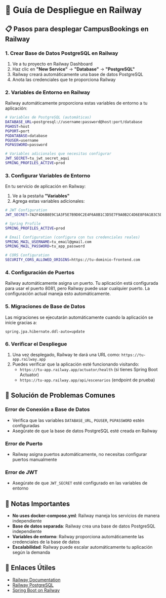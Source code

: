 # 🚀 Guía de Despliegue en Railway

## 📋 Pasos para desplegar CampusBookings en Railway

### 1. **Crear Base de Datos PostgreSQL en Railway**

1. Ve a tu proyecto en Railway Dashboard
2. Haz clic en **"New Service"** → **"Database"** → **"PostgreSQL"**
3. Railway creará automáticamente una base de datos PostgreSQL
4. Anota las credenciales que te proporciona Railway

### 2. **Variables de Entorno en Railway**

Railway automáticamente proporciona estas variables de entorno a tu aplicación:

```bash
# Variables de PostgreSQL (automáticas)
DATABASE_URL=postgresql://username:password@host:port/database
PGHOST=host
PGPORT=port
PGDATABASE=database
PGUSER=username
PGPASSWORD=password

# Variables adicionales que necesitas configurar
JWT_SECRET=tu_jwt_secret_aqui
SPRING_PROFILES_ACTIVE=prod
```

### 3. **Configurar Variables de Entorno**

En tu servicio de aplicación en Railway:

1. Ve a la pestaña **"Variables"**
2. Agrega estas variables adicionales:

```bash
# JWT Configuration
JWT_SECRET=7A2F4D6B8E9C1A3F5E7B9D0C2E4F6A8B1C3D5E7F9A0B2C4D6E8F0A1B3C5D7E9F2A4B6C8D0E2F4A6B8C0D2E4F6A8B0C2D4E6F8A0B1C3E5F7A9B1D3F5A7C9E1F3A5C7E9F1A3C5E7F9A1C3E5F

# Spring Profile
SPRING_PROFILES_ACTIVE=prod

# Email Configuration (configura con tus credenciales reales)
SPRING_MAIL_USERNAME=tu_email@gmail.com
SPRING_MAIL_PASSWORD=tu_app_password

# CORS Configuration
SECURITY_CORS_ALLOWED_ORIGINS=https://tu-dominio-frontend.com
```

### 4. **Configuración de Puertos**

Railway automáticamente asigna un puerto. Tu aplicación está configurada para usar el puerto 8081, pero Railway puede usar cualquier puerto. La configuración actual maneja esto automáticamente.

### 5. **Migraciones de Base de Datos**

Las migraciones se ejecutarán automáticamente cuando la aplicación se inicie gracias a:
```properties
spring.jpa.hibernate.ddl-auto=update
```

### 6. **Verificar el Despliegue**

1. Una vez desplegado, Railway te dará una URL como: `https://tu-app.railway.app`
2. Puedes verificar que la aplicación esté funcionando visitando:
   - `https://tu-app.railway.app/actuator/health` (si tienes Spring Boot Actuator)
   - `https://tu-app.railway.app/api/escenarios` (endpoint de prueba)

## 🔧 Solución de Problemas Comunes

### Error de Conexión a Base de Datos
- Verifica que las variables `DATABASE_URL`, `PGUSER`, `PGPASSWORD` estén configuradas
- Asegúrate de que la base de datos PostgreSQL esté creada en Railway

### Error de Puerto
- Railway asigna puertos automáticamente, no necesitas configurar puertos manualmente

### Error de JWT
- Asegúrate de que `JWT_SECRET` esté configurado en las variables de entorno

## 📝 Notas Importantes

- **No uses docker-compose.yml**: Railway maneja los servicios de manera independiente
- **Base de datos separada**: Railway crea una base de datos PostgreSQL independiente
- **Variables de entorno**: Railway proporciona automáticamente las credenciales de la base de datos
- **Escalabilidad**: Railway puede escalar automáticamente tu aplicación según la demanda

## 🔗 Enlaces Útiles

- [Railway Documentation](https://docs.railway.app/)
- [Railway PostgreSQL](https://docs.railway.app/databases/postgresql)
- [Spring Boot on Railway](https://docs.railway.app/deploy/deployments/railway-up) 